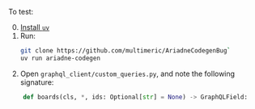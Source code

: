 To test:

0. [Install `uv`](https://docs.astral.sh/uv/getting-started/installation/)
1. Run:
    ```bash
    git clone https://github.com/multimeric/AriadneCodegenBug`
    uv run ariadne-codegen
    ```
2. Open `graphql_client/custom_queries.py`, and note the following signature:
```python
    def boards(cls, *, ids: Optional[str] = None) -> GraphQLField:
```
